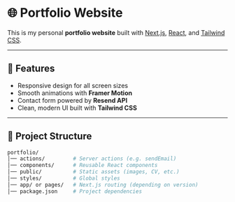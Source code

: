 # 🌐 Portfolio Website  

This is my personal **portfolio website** built with [Next.js](https://nextjs.org/), [React](https://react.dev/), and [Tailwind CSS](https://tailwindcss.com/).  

---

## 🚀 Features  
- Responsive design for all screen sizes  
- Smooth animations with **Framer Motion**  
- Contact form powered by **Resend API**  
- Clean, modern UI built with **Tailwind CSS**  

---

## 📂 Project Structure  

```bash
portfolio/
│── actions/         # Server actions (e.g. sendEmail)
│── components/      # Reusable React components
│── public/          # Static assets (images, CV, etc.)
│── styles/          # Global styles
│── app/ or pages/   # Next.js routing (depending on version)
│── package.json     # Project dependencies
```

